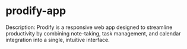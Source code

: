 # prodify-app

Description: Prodify is a responsive web app designed to streamline productivity by 
combining note-taking, task management, and calendar integration into a single, intuitive interface.
